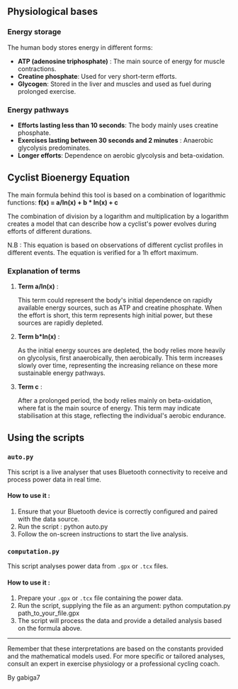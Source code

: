 ## Physiological bases

### Energy storage

The human body stores energy in different forms:

- **ATP (adenosine triphosphate)** : The main source of energy for muscle contractions.
- **Creatine phosphate**: Used for very short-term efforts.
- **Glycogen**: Stored in the liver and muscles and used as fuel during prolonged exercise.

### Energy pathways

- **Efforts lasting less than 10 seconds**: The body mainly uses creatine phosphate.
- **Exercises lasting between 30 seconds and 2 minutes** : Anaerobic glycolysis predominates.
- **Longer efforts**: Dependence on aerobic glycolysis and beta-oxidation.

## Cyclist Bioenergy Equation

The main formula behind this tool is based on a combination of logarithmic functions: 
**f(x) = a/ln(x) + b * ln(x) + c**

The combination of division by a logarithm and multiplication by a logarithm creates a model that can describe how a cyclist's power evolves during efforts of different durations.

N.B : This equation is based on observations of different cyclist profiles in different events. The equation is verified for a 1h effort maximum.

### Explanation of terms

1. **Term a/ln(x)** :
   
   This term could represent the body's initial dependence on rapidly available energy sources, such as ATP and creatine phosphate. When the effort is short, this term represents high initial power, but these sources are rapidly depleted.

2. **Term b*ln(x)** :

   As the initial energy sources are depleted, the body relies more heavily on glycolysis, first anaerobically, then aerobically. This term increases slowly over time, representing the increasing reliance on these more sustainable energy pathways.

3. **Term c** :

   After a prolonged period, the body relies mainly on beta-oxidation, where fat is the main source of energy. This term may indicate stabilisation at this stage, reflecting the individual's aerobic endurance.


## Using the scripts

### `auto.py`

This script is a live analyser that uses Bluetooth connectivity to receive and process power data in real time.

#### How to use it :

1. Ensure that your Bluetooth device is correctly configured and paired with the data source.
2. Run the script : 
python auto.py
3. Follow the on-screen instructions to start the live analysis.

### `computation.py`

This script analyses power data from `.gpx` or `.tcx` files.

#### How to use it :

1. Prepare your `.gpx` or `.tcx` file containing the power data.
2. Run the script, supplying the file as an argument:
python computation.py path_to_your_file.gpx
3. The script will process the data and provide a detailed analysis based on the formula above.

---

Remember that these interpretations are based on the constants provided and the mathematical models used. For more specific or tailored analyses, consult an expert in exercise physiology or a professional cycling coach.

By gabiga7
